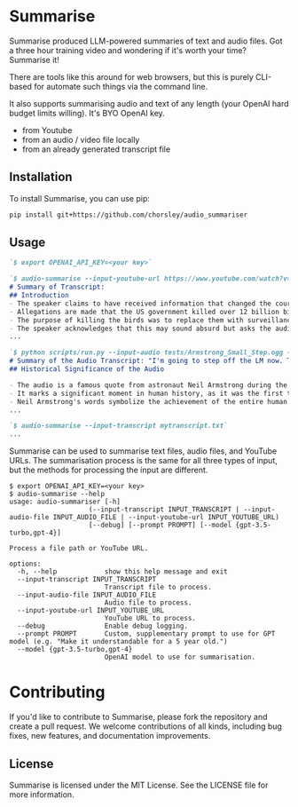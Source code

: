 # Summarise

Summarise produced LLM-powered summaries of text and audio files. Got a three hour training video and wondering if it's worth your time? Summarise it!

There are tools like this around for web browsers, but this is purely CLI-based for automate such things via the command line. 

It also supports summarising audio and text of any length (your OpenAI hard budget limits willing). It's BYO OpenAI key.

* from Youtube
* from an audio / video file locally
* from an already generated transcript file

## Installation

To install Summarise, you can use pip:

```bash
pip install git+https://github.com/chorsley/audio_summariser
```

## Usage

```markdown
`$ export OPENAI_API_KEY=<your key>`

`$ audio-summarise --input-youtube-url https://www.youtube.com/watch?v=3VEkzweBJPM`
# Summary of Transcript:
## Introduction
- The speaker claims to have received information that changed the course of their life six years ago.
- Allegations are made that the US government killed over 12 billion birds through the use of poisonous toxins dropped from airplanes over a period of 40 years.
- The purpose of killing the birds was to replace them with surveillance drone replicas disguised as birds.
- The speaker acknowledges that this may sound absurd but asks the audience to keep an open mind and be respectful.
...

`$ python scripts/run.py --input-audio tests/Armstrong_Small_Step.ogg --prompt "What is this audio? How is it historically significant?"`
# Summary of the Audio Transcript: "I'm going to step off the LM now. That's one small step for a man, one giant leap for mankind."
## Historical Significance of the Audio

- The audio is a famous quote from astronaut Neil Armstrong during the Apollo 11 mission to the moon.
- It marks a significant moment in human history, as it was the first time a human being set foot on the moon.
- Neil Armstrong's words symbolize the achievement of the entire human race, emphasizing the monumental nature of the moment.
...

`$ audio-summarise --input-transcript mytranscript.txt`
...
```

Summarise can be used to summarise text files, audio files, and YouTube URLs. The summarisation process is the same for all three types of input, but the methods for processing the input are different.

```
$ export OPENAI_API_KEY=<your key>
$ audio-summarise --help
usage: audio-summariser [-h]
                    (--input-transcript INPUT_TRANSCRIPT | --input-audio-file INPUT_AUDIO_FILE | --input-youtube-url INPUT_YOUTUBE_URL)
                    [--debug] [--prompt PROMPT] [--model {gpt-3.5-turbo,gpt-4}]

Process a file path or YouTube URL.

options:
  -h, --help            show this help message and exit
  --input-transcript INPUT_TRANSCRIPT
                        Transcript file to process.
  --input-audio-file INPUT_AUDIO_FILE
                        Audio file to process.
  --input-youtube-url INPUT_YOUTUBE_URL
                        YouTube URL to process.
  --debug               Enable debug logging.
  --prompt PROMPT       Custom, supplementary prompt to use for GPT model (e.g. "Make it understandable for a 5 year old.")
  --model {gpt-3.5-turbo,gpt-4}
                        OpenAI model to use for summarisation.
```

# Contributing

If you'd like to contribute to Summarise, please fork the repository and create a pull request. We welcome contributions of all kinds, including bug fixes, new features, and documentation improvements.

## License

Summarise is licensed under the MIT License. See the LICENSE file for more information.
